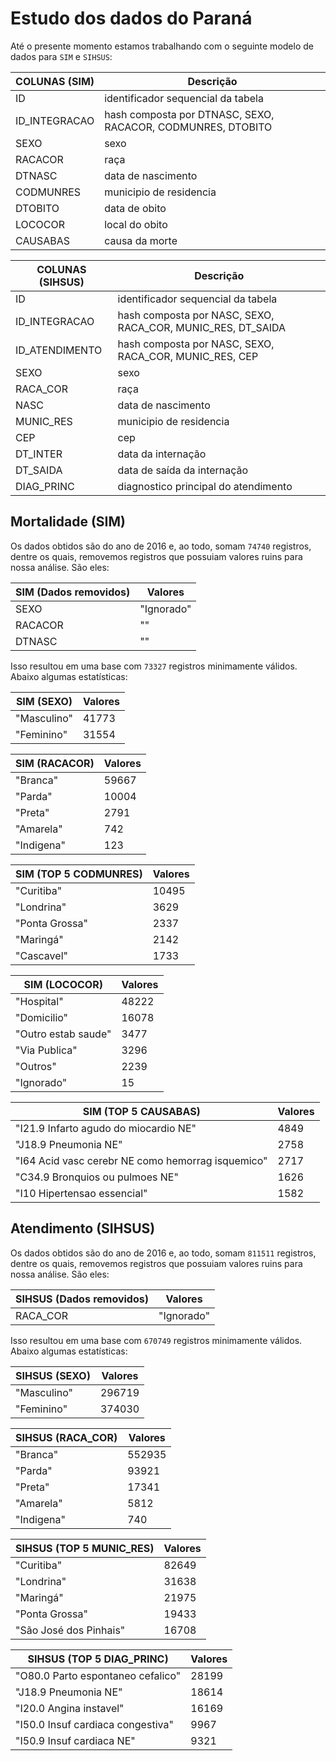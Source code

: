 # Estudo dos dados do Paraná

Até o presente momento estamos trabalhando com o seguinte modelo de dados para `SIM` e `SIHSUS`:

| COLUNAS (SIM) | Descrição                                                   |
|---------------|-------------------------------------------------------------|
| ID            | identificador sequencial da tabela                          |
| ID_INTEGRACAO | hash composta por DTNASC, SEXO, RACACOR, CODMUNRES, DTOBITO |
| SEXO          | sexo                                                        |
| RACACOR       | raça                                                        |
| DTNASC        | data de nascimento                                          |
| CODMUNRES     | municipio de residencia                                     |
| DTOBITO       | data de obito                                               |
| LOCOCOR       | local do obito                                              |
| CAUSABAS      | causa da morte                                              |

| COLUNAS (SIHSUS) | Descrição                                                   |
|------------------|-------------------------------------------------------------|
| ID               | identificador sequencial da tabela                          |
| ID_INTEGRACAO    | hash composta por NASC, SEXO, RACA_COR, MUNIC_RES, DT_SAIDA |
| ID_ATENDIMENTO   | hash composta por NASC, SEXO, RACA_COR, MUNIC_RES, CEP      |
| SEXO             | sexo                                                        |
| RACA_COR         | raça                                                        |
| NASC             | data de nascimento                                          |
| MUNIC_RES        | municipio de residencia                                     |
| CEP              | cep                                                         |
| DT_INTER         | data da internação                                          |
| DT_SAIDA         | data de saída da internação                                 |
| DIAG_PRINC       | diagnostico principal do atendimento                        |

## Mortalidade (SIM)

Os dados obtidos são do ano de 2016 e, ao todo, somam `74740` registros, dentre os quais, removemos registros que possuiam valores ruins para nossa análise. São eles:

| SIM (Dados removidos)  |   Valores  |
|------------------------|------------|
| SEXO                   | "Ignorado" |
| RACACOR                |     ""     |
| DTNASC                 |     ""     |

Isso resultou em uma base com `73327` registros minimamente válidos. Abaixo algumas estatísticas:

| SIM (SEXO)    | Valores |
|---------------|---------|
| "Masculino"   | 41773   |
| "Feminino"    | 31554   |

| SIM (RACACOR) | Valores |
|---------------|---------|
| "Branca"      | 59667   |
| "Parda"       | 10004   |
| "Preta"       | 2791    |
| "Amarela"     | 742     |
| "Indigena"    | 123     |

| SIM (TOP 5 CODMUNRES) | Valores |
|-----------------------|---------|
| "Curitiba"            | 10495   |
| "Londrina"            | 3629    |
| "Ponta Grossa"        | 2337    |
| "Maringá"             | 2142    |
| "Cascavel"            | 1733    |

| SIM (LOCOCOR)       | Valores |
|---------------------|---------|
| "Hospital"          | 48222   |
| "Domicilio"         | 16078   |
| "Outro estab saude" | 3477    |
| "Via Publica"       | 3296    |
| "Outros"            | 2239    |
| "Ignorado"          | 15      |

| SIM (TOP 5 CAUSABAS)                                | Valores |
|-----------------------------------------------------|---------|
| "I21.9 Infarto agudo do miocardio NE"               |  4849   |
| "J18.9 Pneumonia NE"                                |  2758   |
| "I64   Acid vasc cerebr NE como hemorrag isquemico" |  2717   |
| "C34.9 Bronquios ou pulmoes NE"                     |  1626   |
| "I10   Hipertensao essencial"                       |  1582   |

## Atendimento (SIHSUS)

Os dados obtidos são do ano de 2016 e, ao todo, somam `811511` registros, dentre os quais, removemos registros que possuiam valores ruins para nossa análise. São eles:

| SIHSUS (Dados removidos)  |   Valores  |
|---------------------------|------------|
| RACA_COR                  | "Ignorado" |

Isso resultou em uma base com `670749` registros minimamente válidos. Abaixo algumas estatísticas:

| SIHSUS (SEXO)     | Valores |
|-------------------|---------|
| "Masculino"       | 296719  |
| "Feminino"        | 374030  |

| SIHSUS (RACA_COR) | Valores |
|-------------------|---------|
| "Branca"          | 552935  |
| "Parda"           | 93921   |
| "Preta"           | 17341   |
| "Amarela"         | 5812    |
| "Indigena"        | 740     |

| SIHSUS (TOP 5 MUNIC_RES) | Valores |
|--------------------------|---------|
| "Curitiba"               | 82649   |
| "Londrina"               | 31638   |
| "Maringá"                | 21975   |
| "Ponta Grossa"           | 19433   |
| "São José dos Pinhais"   | 16708   |

| SIHSUS (TOP 5 DIAG_PRINC)            | Valores |
|--------------------------------------|---------|
| "O80.0 Parto espontaneo cefalico"    |  28199  |
| "J18.9 Pneumonia NE"                 |  18614  |
| "I20.0 Angina instavel"              |  16169  |
| "I50.0 Insuf cardiaca congestiva"    |  9967   |
| "I50.9 Insuf cardiaca NE"            |  9321   |


